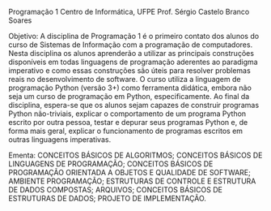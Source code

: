 Programação 1
Centro de Informática, UFPE
Prof. Sérgio Castelo Branco Soares

Objetivo: A disciplina de Programação 1 é o primeiro contato dos alunos do curso de Sistemas de Informação com a programação de computadores. Nesta disciplina os alunos aprenderão a utilizar as principais construções disponíveis em todas linguagens de programação aderentes ao paradigma imperativo e como essas construções são úteis para resolver problemas reais no desenvolvimento de software. O curso utiliza a linguagem de programação Python (versão 3+) como ferramenta didática, embora não seja um curso de programação em Python, especificamente. Ao final da disciplina, espera-se que os alunos sejam capazes de construir programas Python não-triviais, explicar o comportamento de um programa Python escrito por outra pessoa, testar e depurar seus programas Python e, de forma mais geral, explicar o funcionamento de programas escritos em outras linguagens imperativas.

Ementa: CONCEITOS BÁSICOS DE ALGORITMOS; CONCEITOS BÁSICOS DE LINGUAGENS DE PROGRAMAÇÃO; CONCEITOS BÁSICOS DE PROGRAMAÇÃO ORIENTADA A OBJETOS E QUALIDADE DE SOFTWARE; AMBIENTE PROGRAMAÇÃO; ESTRUTURAS DE CONTROLE E ESTRUTURA DE DADOS COMPOSTAS; ARQUIVOS; CONCEITOS BÁSICOS DE ESTRUTURAS DE DADOS; PROJETO DE IMPLEMENTAÇÃO.
